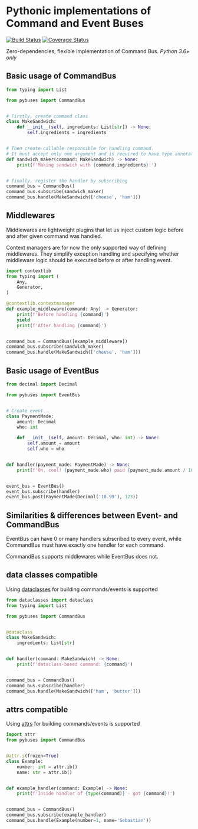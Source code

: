 Pythonic implementations of Command and Event Buses 
====
[![Build Status](https://travis-ci.org/Enforcer/pybuses.svg?branch=master)](https://travis-ci.org/Enforcer/pybuses)
[![Coverage Status](https://coveralls.io/repos/github/Enforcer/pycommand_bus/badge.svg)](https://coveralls.io/github/Enforcer/pycommand_bus)

Zero-dependencies, flexible implementation of Command Bus. *Python 3.6+ only*
## Basic usage of CommandBus
```python
from typing import List

from pybuses import CommandBus


# Firstly, create command class
class MakeSandwich:
    def __init__(self, ingredients: List[str]) -> None:
        self.ingredients = ingredients


# Then create callable responsible for handling command.
# It must accept only one argument and is required to have type annotation for it.
def sandwich_maker(command: MakeSandwich) -> None:
    print(f'Making sandwich with {command.ingredients}!')


# finally, register the handler by subscribing
command_bus = CommandBus()
command_bus.subscribe(sandwich_maker)
command_bus.handle(MakeSandwich(['cheese', 'ham']))
```

## Middlewares
Middlewares are lightweight plugins that let us inject custom logic before and after given command was handled.

Context managers are for now the only supported way of defining middlewares. They simplify exception handling and specifying whether middleware logic should be executed before or after handling event. 
```python
import contextlib
from typing import (
    Any,
    Generator,
)

@contextlib.contextmanager
def example_middleware(command: Any) -> Generator:
    print(f'Before handling {command}')
    yield
    print(f'After handling {command}')


command_bus = CommandBus([example_middleware])
command_bus.subscribe(sandwich_maker)
command_bus.handle(MakeSandwich(['cheese', 'ham']))
```


## Basic usage of EventBus
```python
from decimal import Decimal

from pybuses import EventBus


# Create event
class PaymentMade:
    amount: Decimal
    who: int

    def __init__(self, amount: Decimal, who: int) -> None:
        self.amount = amount
        self.who = who


def handler(payment_made: PaymentMade) -> None:
    print(f'Oh, cool! {payment_made.who} paid {payment_made.amount / 100}$!')


event_bus = EventBus()
event_bus.subscribe(handler)
event_bus.post(PaymentMade(Decimal('10.99'), 123))
```

## Similarities & differences between Event- and CommandBus
EventBus can have 0 or many handlers subscribed to every event, while CommandBus must have exactly one handler for each command.

CommandBus supports middlewares while EventBus does not.


## data classes compatible
Using [dataclasses](https://docs.python.org/3/library/dataclasses.html) for building commands/events is supported
```python
from dataclasses import dataclass
from typing import List

from pybuses import CommandBus


@dataclass
class MakeSandwich:
    ingredients: List[str]


def handler(command: MakeSandwich) -> None:
    print(f'dataclass-based command: {command}')


command_bus = CommandBus()
command_bus.subscribe(handler)
command_bus.handle(MakeSandwich(['ham', 'butter']))
```

## attrs compatible
Using [attrs](http://attrs.org/) for building commands/events is supported
```python
import attr
from pybuses import CommandBus


@attr.s(frozen=True)
class Example:
    number: int = attr.ib()
    name: str = attr.ib()


def example_handler(command: Example) -> None:
    print(f'Inside handler of {type(command)} - got {command}!')


command_bus = CommandBus()
command_bus.subscribe(example_handler)
command_bus.handle(Example(number=1, name='Sebastian'))
```
